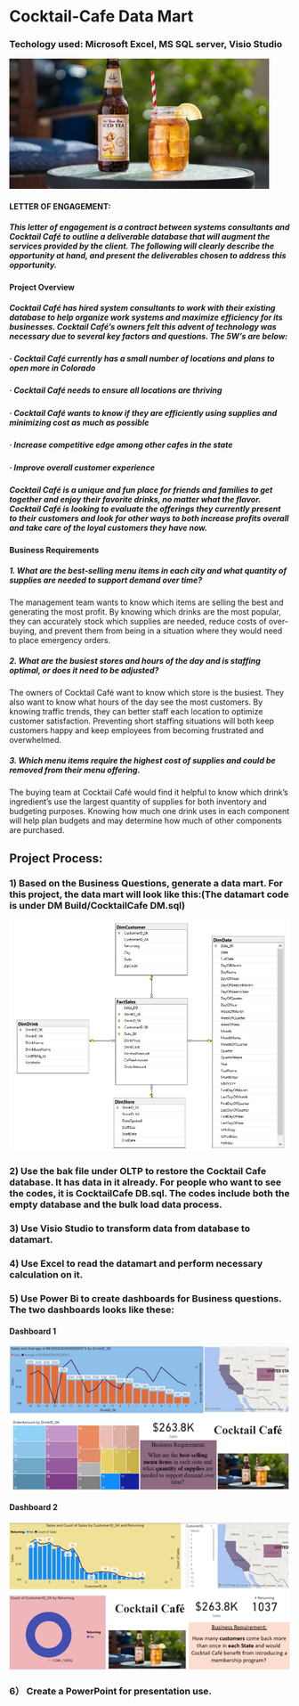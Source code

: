 # Cocktail-Cafe Data Mart
### Techology used: Microsoft Excel, MS SQL server, Visio Studio

![](image/Cocktail%20Cafe.jpg) 

#### 	 LETTER OF ENGAGEMENT:
##### 	This letter of engagement is a contract between systems consultants and Cocktail Café to outline a deliverable database that will augment the services provided by the client.  The following will clearly describe the opportunity at hand, and present the deliverables chosen to address this opportunity.
####     Project Overview
##### 	Cocktail Café has hired system consultants to work with their existing database to help organize work systems and maximize efficiency for its businesses. Cocktail Café’s owners felt this advent of technology was necessary due to several key factors and questions. The 5W’s are below:
##### ·	Cocktail Café currently has a small number of locations and plans to open more in Colorado
##### ·	Cocktail Café needs to ensure all locations are thriving
##### ·	Cocktail Café wants to know if they are efficiently using supplies and minimizing cost as much as possible
##### ·	Increase competitive edge among other cafes in the state
##### ·	Improve overall customer experience
 
##### 	Cocktail Café is a unique and fun place for friends and families to get together and enjoy their favorite drinks, no matter what the flavor.  Cocktail Café is looking to evaluate the offerings they currently present to their customers and look for other ways to both increase profits overall and take care of the loyal customers they have now. 
####    Business Requirements
##### 1.	What are the best-selling menu items in each city and what quantity of supplies are needed to support demand over time? 
The management team wants to know which items are selling the best and generating the most profit. By knowing which drinks are the most popular, they can accurately stock which supplies are needed, reduce costs of over-buying, and prevent them from being in a situation where they would need to place emergency orders. 
##### 2.	What are the busiest stores and hours of the day and is staffing optimal, or does it need to be adjusted? 
The owners of Cocktail Café want to know which store is the busiest. They also want to know what hours of the day see the most customers. By knowing traffic trends, they can better staff each location to optimize customer satisfaction. Preventing short staffing situations will both keep customers happy and keep employees from becoming frustrated and overwhelmed. 
##### 3.	Which menu items require the highest cost of supplies and could be removed from their menu offering. 
The buying team at Cocktail Café would find it helpful to know which drink’s ingredient’s use the largest quantity of supplies for both inventory and budgeting purposes. Knowing how much one drink uses in each component will help plan budgets and may determine how much of other components are purchased.


## Project Process:
### 1) Based on the Business Questions, generate a data mart. For this project, the data mart will look like this:(The datamart code is under DM Build/CocktailCafe DM.sql)
![](image/Datamart.png)

### 2) Use the bak file under OLTP to restore the Cocktail Cafe database. It has data in it already. For people who want to see the codes, it is CocktailCafe DB.sql. The codes include both the empty database and the bulk load data process.

### 3) Use Visio Studio to transform data from database to datamart.

### 4) Use Excel to read the datamart and perform necessary calculation on it.

### 5) Use Power Bi to create dashboards for Business questions. The two dashboards looks like these:

#### Dashboard 1
![](image/Dashboard1.png)

#### Dashboard 2
![](image/Dashboard%202.png) 

### 6） Create a PowerPoint for presentation use.
